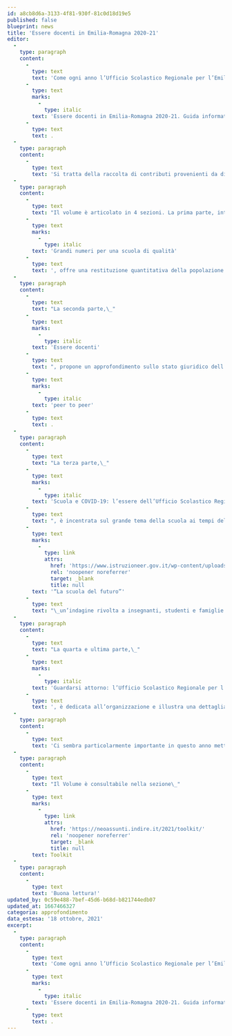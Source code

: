 ```yaml
---
id: a8cb8d6a-3133-4f81-930f-81c0d18d19e5
published: false
blueprint: news
title: 'Essere docenti in Emilia-Romagna 2020-21'
editor:
  -
    type: paragraph
    content:
      -
        type: text
        text: 'Come ogni anno l’Ufficio Scolastico Regionale per l’Emilia-Romagna ha pubblicato il volume “'
      -
        type: text
        marks:
          -
            type: italic
        text: 'Essere docenti in Emilia-Romagna 2020-21. Guida informativa per docenti in periodo di formazione e prova”'
      -
        type: text
        text: .
  -
    type: paragraph
    content:
      -
        type: text
        text: 'Si tratta della raccolta di contributi provenienti da diversi attori del sistema di istruzione che restituiscono una fotografia sull’anno appena trascorso accompagnando i docenti in una riflessione di ampio respiro sul proprio sviluppo professionale e facendo il punto sui diversi interventi formativi messi in atto nella regione.'
  -
    type: paragraph
    content:
      -
        type: text
        text: "Il volume è articolato in 4 sezioni. La prima parte, intitolata\_"
      -
        type: text
        marks:
          -
            type: italic
        text: 'Grandi numeri per una scuola di qualità'
      -
        type: text
        text: ', offre una restituzione quantitativa della popolazione in età scolare della regione Emilia-Romagna con un focus particolare sull’esame di stato del secondo ciclo.'
  -
    type: paragraph
    content:
      -
        type: text
        text: "La seconda parte,\_"
      -
        type: text
        marks:
          -
            type: italic
        text: 'Essere docenti'
      -
        type: text
        text: ", propone un approfondimento sullo stato giuridico dell’insegnante con particolare attenzione ai diritti/doveri previsti dal Contratto Collettivo Nazionale del Lavoro. Si ripercorrono inoltre le caratteristiche della formazione neoassunti offrendo un quadro dettagliato anche delle trasformazioni affrontate per adattarlo alla modalità a distanza, presentando riflessioni concernenti il tutoring e l’osservazione\_"
      -
        type: text
        marks:
          -
            type: italic
        text: 'peer to peer'
      -
        type: text
        text: .
  -
    type: paragraph
    content:
      -
        type: text
        text: "La terza parte,\_"
      -
        type: text
        marks:
          -
            type: italic
        text: 'Scuola e COVID-19: l’essere dell’Ufficio Scolastico Regionale per l’Emilia-Romagna'
      -
        type: text
        text: ", è incentrata sul grande tema della scuola ai tempi del Covid. Si parte dall’individuazione di tutti gli aspetti su cui la realtà emergenziale è andata a impattare nella scuola in questo anno appena trascorso per evidenziare le strategie, le metodologie e gli strumenti adottati per far fronte alle nuove sfide che la situazione imponeva. Viene presentata inoltre la ricerca sociologica condotta dall’Università “La Sapienza” di Roma su\_"
      -
        type: text
        marks:
          -
            type: link
            attrs:
              href: 'https://www.istruzioneer.gov.it/wp-content/uploads/2020/07/Report_La-Scuola-del-futuro.pdf'
              rel: 'noopener noreferrer'
              target: _blank
              title: null
        text: '“La scuola del futuro”'
      -
        type: text
        text: "\_un’indagine rivolta a insegnanti, studenti e famiglie sui bisogni e le aspettative riguardo al rientro in aula nel periodo post-Covid. La prospettiva consiste nel guardare a ciò che la scuola ha vissuto, il modo in cui si è trasformata ed è stata costretta a rivedere abitudini e convinzioni, per immaginare un futuro in cui sia messa a valore tutta l’esperienza maturata in questo anno."
  -
    type: paragraph
    content:
      -
        type: text
        text: "La quarta e ultima parte,\_"
      -
        type: text
        marks:
          -
            type: italic
        text: 'Guardarsi attorno: l’Ufficio Scolastico Regionale per l’Emilia-Romagna'
      -
        type: text
        text: ', è dedicata all’organizzazione e illustra una dettagliata panoramica degli Uffici territoriali e dei servizi specifici messi in atto in Emilia Romagna. Numerosi i progetti in evidenza di cui si riportano le caratteristiche, i riferimenti territoriali e i rimandi ai siti dedicati che possono costituire spunti di riflessione e una ricca rete di informazione e condivisione: Percorsi per le Competenze Trasversali e l’Orientamento, Bisogni Educativi Speciali, Educazione fisica e sportiva, Stranieri e Intercultura, Azioni di prevenzione e contrasto al fenomeno della devianza giovanile e molti altri.'
  -
    type: paragraph
    content:
      -
        type: text
        text: 'Ci sembra particolarmente importante in questo anno mettere in condivisione le esperienze delle regioni per costituire uno spazio di confronto che vada a costituire un ricco patrimonio per tutti.'
  -
    type: paragraph
    content:
      -
        type: text
        text: "Il Volume è consultabile nella sezione\_"
      -
        type: text
        marks:
          -
            type: link
            attrs:
              href: 'https://neoassunti.indire.it/2021/toolkit/'
              rel: 'noopener noreferrer'
              target: _blank
              title: null
        text: Toolkit
  -
    type: paragraph
    content:
      -
        type: text
        text: 'Buona lettura!'
updated_by: 0c59e488-7bef-45d6-b68d-b821744edb07
updated_at: 1667466327
categoria: approfondimento
data_estesa: '18 ottobre, 2021'
excerpt:
  -
    type: paragraph
    content:
      -
        type: text
        text: 'Come ogni anno l’Ufficio Scolastico Regionale per l’Emilia-Romagna ha pubblicato il volume “'
      -
        type: text
        marks:
          -
            type: italic
        text: 'Essere docenti in Emilia-Romagna 2020-21. Guida informativa per docenti in periodo di formazione e prova”'
      -
        type: text
        text: .
---
```

